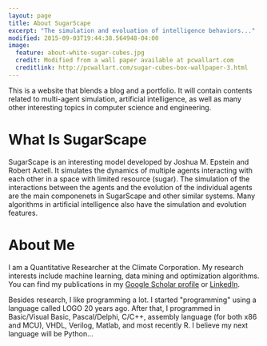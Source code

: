 ```yaml
---
layout: page
title: About SugarScape
excerpt: "The simulation and evoluation of intelligence behaviors..."
modified: 2015-09-03T19:44:38.564948-04:00
image:
  feature: about-white-sugar-cubes.jpg
  credit: Modified from a wall paper available at pcwallart.com
  creditlink: http://pcwallart.com/sugar-cubes-box-wallpaper-3.html
---
```


This is a website that blends a blog and a portfolio. It will contain contents related to multi-agent simulation, artificial intelligence, as well as many other interesting topics in computer science and engineering.

# What Is SugarScape

SugarScape is an interesting model developed by Joshua M. Epstein and Robert Axtell. It simulates the dynamics of multiple agents interacting with each other in a space with limited resource (sugar). The simulation of the interactions between the agents and the evolution of the individual agents are the main componenets in SugarScape and other similar systems. Many algorithms in artificial intelligence also have the simulation and evolution features.

# About Me

I am a Quantitative Researcher at the Climate Corporation. My research interests include machine learning, data mining and optimization algorithms. You can find my publications in my [Google Scholar profile](https://scholar.google.com/citations?user=kHeI720AAAAJ&hl=en) or [LinkedIn](https://www.linkedin.com/pub/ye-chen/56/9b8/606).

Besides research, I like programming a lot. I started "programming" using a language called LOGO 20 years ago. After that, I programmed in Basic/Visual Basic, Pascal/Delphi, C/C++, assembly language (for both x86 and MCU), VHDL, Verilog, Matlab, and most recently R. I believe my next language will be Python...

